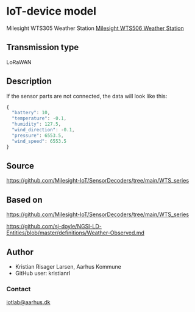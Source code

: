 # IoT-device model
Milesight WTS305 Weather Station
[Milesight WTS506 Weather Station](https://www.milesight.com/iot/product/lorawan-sensor/wts506)

## Transmission type
LoRaWAN

## Description
If the sensor parts are not connected, the data will look like this:

```js
{
  "battery": 10,
  "temperature": -0.1,
  "humidity": 127.5,
  "wind_direction": -0.1,
  "pressure": 6553.5,
  "wind_speed": 6553.5
}
```

## Source
https://github.com/Milesight-IoT/SensorDecoders/tree/main/WTS_series

## Based on
https://github.com/Milesight-IoT/SensorDecoders/tree/main/WTS_series

https://github.com/sj-doyle/NGSI-LD-Entities/blob/master/definitions/Weather-Observed.md



## Author
* Kristian Risager Larsen, Aarhus Kommune
* GitHub user: kristianrl 

### Contact
iotlab@aarhus.dk
